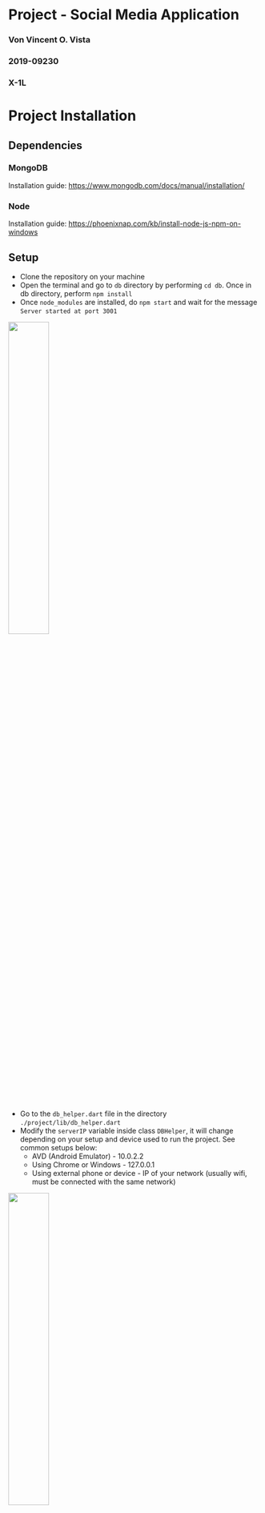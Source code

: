 # Project - Social Media Application
### Von Vincent O. Vista
### 2019-09230
### X-1L

# Project Installation

## Dependencies 

### MongoDB 

Installation guide: https://www.mongodb.com/docs/manual/installation/

### Node

Installation guide: https://phoenixnap.com/kb/install-node-js-npm-on-windows

## Setup

- Clone the repository on your machine
- Open the terminal and go to ```db``` directory by performing ```cd db```. Once in db directory, perform ```npm install```
- Once ```node_modules``` are installed, do ```npm start``` and wait for the message ```Server started at port 3001```
<p float="left">
  <img src="/screenshots/dep%20(1).png" width="40%" />
</p>

- Go to the ```db_helper.dart``` file in the directory ```./project/lib/db_helper.dart```
- Modify the ```serverIP``` variable inside class ```DBHelper```, it will change depending on your setup and device used to run the project. See common setups below:
  - AVD (Android Emulator) - 10.0.2.2
  - Using Chrome or Windows - 127.0.0.1
  - Using external phone or device - IP of your network (usually wifi, must be connected with the same network)

<p float="left">
  <img src="/screenshots/dep%20(2).png" width="40%" />
</p>

- Once done, you can now press ```Fn + F5``` on any of the ```.dart``` files under the ```lib``` directory to build and run the project.

## Common Problems

### MongoDB - ```MongooseServerSelectionError: connect ECONNREFUSED 127.0.0.1:27017``` upon npm start on db directory

Error is caused by MongoDB not running / the MongoDB service hasn't started yet

On Windows

- Go to services, look for MongoDB Server (MongoDB) servcie and start the service

For other systems see here: https://www.mongodb.com/community/forums/t/error-couldnt-connect-to-server-127-0-0-1-27017/705

### Application - No route to host

This may happen for two reasons, do the first bullet first before doing the second bullet

- Disconnect and reconnect to your network in both the host (the computer machine) and the client (the emulator or device)
- Change the ```serverIP```, IP address configuration is inccorect

# Challenges met while doing the exercise.
There were many challenges that I faced during the development of the project. First is the sheer amount of features you need to implement, not only that but you also need to design not only the backend, but the UI as well. I also had the extra challenge which is making my own http endpoints and database using MongoDB because I started the project at the time wherein the project API was not yet given. However, because of that, I think that I improved and learned a lot with working with MongoDB and Mongoose, which is a win for me, and because I created my own server, I have full control of the functionality of the http requests.

I also am challenged a lot with working with Futures, but with experimentation, trial and error, and many failures, I had a more deeper understanding on how they work, how to manipulate them, and how to use them easily. I also encountered a problem with the Navigator and getting previous widgets to refresh upon navigation pop, which made me understand the concept of keys in widgets. I also had a challenge with creating an independent class for status messages using snackbar, which made me understand how to use and create global variables in flutter. 

These aren't all the challenges that I have faced in the development of the project, but one thing is for sure, that I learned a lot from the experience, mistakes, and accomplishments that I had with this project.

# Happy paths and Unhappy paths encountered.

## Signup Page
<p float="left">
  <img src="/screenshots/sc%20(1).jpg" width="40%" />
</p>

### 🙁 Pressing sign up without any of the fields filled up
<p float="left">
  <img src="/screenshots/sc%20(2).jpg" width="40%" />
</p>
🛠️ <strong>To reproduce:</strong> Do not fill any of the fields and press sign up
</br>
💻 <strong>Result:</strong> Messages are shown to fill up the fields without any entries
</br>

### 🙁 Signing up with non-matching passwords on password and repeat password fields
<p float="left">
  <img src="/screenshots/sc%20(3).jpg" width="40%" />
  <img src="/screenshots/sc%20(4).jpg" width="40%" />
</p>
🛠️ <strong>To reproduce:</strong> Fill up all of the fields with appropriate details and have password and repeat password fields mismatch in input. Press sign up
</br>
💻 <strong>Result:</strong> A message is shown that passwords do not match
</br>

### 😀 Signing up with all fields field appropriately
<p float="left">
  <img src="/screenshots/sc%20(5).jpg" width="40%" />
  <img src="/screenshots/sc%20(6).jpg" width="40%" />
</p>
🛠️ <strong>To reproduce:</strong> Fill up all of the fields with appropriate details and matching passwords. Press sign up
</br>
💻 <strong>Result:</strong> A success status message is shown and you are redirected back to login screen
</br>

### 🙁 Signing up with an email that is already registered
<p float="left">
  <img src="/screenshots/sc%20(7).jpg" width="40%" />
</p>
🛠️ <strong>To reproduce:</strong> Fill up all of the fields with appropriate details, but with an email that is already registered
</br>
💻 <strong>Result:</strong> An error status message is shown saying that there is already a user with the email
</br>

### 🙁  Signing up with invalid email
<p float="left">
  <img src="/screenshots/sc%20(8).jpg" width="40%" />
</p>
🛠️ <strong>To reproduce:</strong> Fill up all of the fields with appropriate details, but with an email that is an invalid mail format
</br>
💻 <strong>Result:</strong> An message is shown saying to enter a valid email
</br>

## Login Page
<p float="left">
  <img src="/screenshots/sc%20(9).jpg" width="40%" />
</p>

### 🙁 Logging in with an email not registered in the system
<p float="left">
  <img src="/screenshots/sc%20(11).jpg" width="40%" />
</p>
🛠️ <strong>To reproduce:</strong> Fill up the email field with an email not in the system (password can be anything)
</br>
💻 <strong>Result:</strong> An error status message is shown saying email is not registered
</br>

### 🙁 Logging in with an incorrect password
<p float="left">
  <img src="/screenshots/sc%20(12).jpg" width="40%" />
</p>
🛠️ <strong>To reproduce:</strong> Fill up the email field with an email in the system but with the wrong passsword
</br>
💻 <strong>Result:</strong> An error status message is shown saying incorrect passworwd
</br>

### 😀 Correct email and passsword
<p float="left">
  <img src="/screenshots/sc%20(13).jpg" width="40%" />
  <img src="/screenshots/sc%20(14).jpg" width="40%" />
</p>
🛠️ <strong>To reproduce:</strong> Fill up the email field with an email in the system and with the correct password
</br>
💻 <strong>Result:</strong> An success status message is shown and user is redirected to the feed page of the application
</br>

//From this point onwards, I'll not modify the happy/unahppy emoji

### 🙁 Login without filling fields
<p float="left">
  <img src="/screenshots/sc%20(15).jpg" width="40%" />
</p>
🛠️ <strong>To reproduce:</strong> Do not fill up any of the fields
</br>
💻 <strong>Result:</strong> Messages are shown to fill up the fields without any entries
</br>


## Feed Page
<p float="left">
  <img src="/screenshots/sc%20(16).jpg" width="40%" />
</p>

### 😀 Create a post
<p float="left">
  <img src="/screenshots/sc%20(17).jpg" width="40%" />
  <img src="/screenshots/sc%20(18).jpg" width="40%" />
</p>
🛠️ <strong>To reproduce:</strong> Press the create post button and fill up the text field, set the privacy on the dropdown and press post
</br>
💻 <strong>Result:</strong> A success status message is shown saying that post is created and post can be seen on the wall
</br>

### 🙁 Create an empty post
<p float="left">
  <img src="/screenshots/sc%20(19).jpg" width="40%" />
</p>
🛠️ <strong>To reproduce:</strong> Press the create post button and do not type on the text field, press post
</br>
💻 <strong>Result:</strong> Nothing will happen and nothing will be posted as it needs to have something to be posted
</br>

### 😀 Editing a post
<p float="left">
  <img src="/screenshots/sc%20(20).jpg" width="40%" />
  <img src="/screenshots/sc%20(21).jpg" width="40%" />
</p>
🛠️ <strong>To reproduce:</strong> Press on the edit button on posts that are your own and edit your post or privacy (or just leave it as is) and press post
</br>
💻 <strong>Result:</strong>A success status message is shown saying that post is edited and changes can be seen on your wall
</br>

### 🙁 Editing a post and removing the content completely
<p float="left">
  <img src="/screenshots/sc%20(22).jpg" width="40%" />
</p>
🛠️ <strong>To reproduce:</strong> Press on the edit button on posts that are your own and clear your post content. Press post
</br>
💻 <strong>Result:</strong>An error status message is shown saying that it is unable to save post, a post needs content to be edited
</br>

### 😀 Deleting a post
<p float="left">
  <img src="/screenshots/sc%20(23).jpg" width="40%" />
  <img src="/screenshots/sc%20(24).jpg" width="40%" />
</p>
🛠️ <strong>To reproduce:</strong> Press on the delete button on posts that are your own and 
</br>
💻 <strong>Result:</strong>A success status message is shown saying that post is edited and changes can be seen on your wall
</br>

## Comments Page
<p float="left">
  <img src="/screenshots/sc%20(63).jpg" width="40%" />
</p>

### 😀 Add comment
<p float="left">
  <img src="/screenshots/sc%20(64).jpg" width="40%" />
  <img src="/screenshots/sc%20(65).jpg" width="40%" />
</p>
🛠️ <strong>To reproduce:</strong> Type on the comment field and press the send button
</br>
💻 <strong>Result:</strong> A success status message is shown saying that a comment is added an comment can be seen
</br>

### 😀 Delete comment
<p float="left">
  <img src="/screenshots/sc%20(23).jpg" width="40%" />
  <img src="/screenshots/sc%20(24).jpg" width="40%" />
</p>
🛠️ <strong>To reproduce:</strong> Press on the delete button on comments that are your own 
</br>
💻 <strong>Result:</strong> A success status message is shown saying that comment has been deleted and comment is removed from comment list
</br>

## Search Page
<p float="left">
  <img src="/screenshots/sc%20(25).jpg" width="40%" />
</p>

### 😀 Searching for a user using first name or last name
<p float="left">
  <img src="/screenshots/sc%20(26).jpg" width="40%" />
</p>
🛠️ <strong>To reproduce:</strong> Type on the search field the name of the user you want to search (either first name, last name, or both) and press the search button
</br>
💻 <strong>Result:</strong> A list of users matching the search query is shown, if no users exist with the search query then no users will be shown
</br>

### 😀 Tapping on a user on the search page
<p float="left">
  <img src="/screenshots/sc%20(27).jpg" width="40%" />
</p>
🛠️ <strong>To reproduce:</strong> Tap on a user that is on the list after having a successful search query
</br>
💻 <strong>Result:</strong> You will be redirected to the profile page of the tapped user
</br>

## Profile Page
<p float="left">
  <img src="/screenshots/sc%20(28).jpg" width="40%" />
</p>

### 😀 Sending a friend request
<p float="left">
  <img src="/screenshots/sc%20(29).jpg" width="40%" />
</p>
🛠️ <strong>To reproduce:</strong> Tap on the send friend request button, this will only be visible if the user on the profile page is still not your friend
</br>
💻 <strong>Result:</strong> A success status message is shown saying that friend request is sent.
</br>

### 😀 Visiting a profile wherein you're already friends
<p float="left">
  <img src="/screenshots/sc%20(68).jpg" width="40%" />
  <img src="/screenshots/sc%20(30).jpg" width="40%" />
</p>
🛠️ <strong>To reproduce:</strong> Visit a profile of a user you're already friends with
</br>
💻 <strong>Result:</strong> The posts wall of the user will display both public and friends post
</br>

### 🙁 Sending a friend request wherein you've already sent a request before
<p float="left">
  <img src="/screenshots/sc%20(31).jpg" width="40%" />
</p>
🛠️ <strong>To reproduce:</strong> Tap the send friend request button to a user you've already sent a friend request
</br>
💻 <strong>Result:</strong> An error status message is shown saying that friend request is already sent
</br>

### 😀 Visiting your own profile
<p float="left">
  <img src="/screenshots/sc%20(31).jpg" width="40%" />
</p>
🛠️ <strong>To reproduce:</strong> Tap your own profile
</br>
💻 <strong>Result:</strong> Your own profile can be viewed along with your public and friends post, as well as a button to edit profile
</br>

## Friends Page
<p float="left">
  <img src="/screenshots/sc%20(33).jpg" width="40%" />
</p>

### 😀 Accepting friend request
<p float="left">
  <img src="/screenshots/sc%20(34).jpg" width="40%" />
  <img src="/screenshots/sc%20(35).jpg" width="40%" />
</p>
🛠️ <strong>To reproduce:</strong> Tap on the check button on a user tile that is on the friend request section
</br>
💻 <strong>Result:</strong> A success status message is shown saying the friend request is accepted
</br>

### 😀 Rejecting friend request
<p float="left">
  <img src="/screenshots/sc%20(36).jpg" width="40%" />
  <img src="/screenshots/sc%20(37).jpg" width="40%" />
</p>
🛠️ <strong>To reproduce:</strong> Tap on the cross button on a user tile that is on the friend request section
</br>
💻 <strong>Result:</strong> A success status message is shown saying the friend request is rejected
</br>

### 😀 Remove friend
<p float="left">
  <img src="/screenshots/sc%20(38).jpg" width="40%" />
  <img src="/screenshots/sc%20(39).jpg" width="40%" />
</p>
🛠️ <strong>To reproduce:</strong> Tap on the remove friend button on a user tile that is on the friend section
</br>
💻 <strong>Result:</strong> A success status message is shown saying the friend is removed
</br>

### 🙁 Accepting a friend request when friend count is already on the friend limit
<p float="left">
  <img src="/screenshots/sc%20(40).jpg" width="40%" />
  <img src="/screenshots/sc%20(41).jpg" width="40%" />
</p>
🛠️ <strong>To reproduce:</strong> Tap on the check button on a user tile that is on the friend request section while having 8 friends already
</br>
💻 <strong>Result:</strong> An error status message is shown saying that the friend limit is reached
</br>

## User Page
<p float="left">
  <img src="/screenshots/sc%20(42).jpg" width="40%" />
</p>

### 😀 Tapping on your own profile
<p float="left">
  <img src="/screenshots/sc%20(43).jpg" width="40%" />
</p>
🛠️ <strong>To reproduce:</strong> Tap on the user tile with your name
</br>
💻 <strong>Result:</strong> You are redirected to your own profile page
</br>

### 😀 Tapping on update password
<p float="left">
  <img src="/screenshots/sc%20(44).jpg" width="40%" />
</p>
🛠️ <strong>To reproduce:</strong> Tap on the update password button
</br>
💻 <strong>Result:</strong> You are redirected to the update password page
</br>

### 😀 Tapping on log out
<p float="left">
  <img src="/screenshots/sc%20(45).jpg" width="40%" />
</p>
🛠️ <strong>To reproduce:</strong> Tap on the logout button
</br>
💻 <strong>Result:</strong> You are loggedo out of the system and you are redirected to the login page
</br>

## Update Password Page
<p float="left">
  <img src="/screenshots/sc%20(49).jpg" width="40%" />
</p>

### 🙁 Not filling up any of the fields
<p float="left">
  <img src="/screenshots/sc%20(46).jpg" width="40%" />
</p>
🛠️ <strong>To reproduce:</strong> Tap on the update password button without filling up the fields
</br>
💻 <strong>Result:</strong> Messages are shown to fill up the fields without any entries
</br>

### 🙁 Entering wrong old password
<p float="left">
  <img src="/screenshots/sc%20(47).jpg" width="40%" />
</p>
🛠️ <strong>To reproduce:</strong> Fill up all the fields appropriately, enter the wrong old password. Press update password
</br>
💻 <strong>Result:</strong> An error status message is shown saying incorrect old password
</br>

### 🙁 Having new password and repeat new password mismatch
<p float="left">
  <img src="/screenshots/sc%20(48).jpg" width="40%" />
</p>
🛠️ <strong>To reproduce:</strong> Fill up all the fields appropriately, have different entries for the new password and repeat password fields. Press update password
</br>
💻 <strong>Result:</strong> An error status message is shown saying passwords do not match
</br>

### 😀 Having all appropriate and correct details
<p float="left">
  <img src="/screenshots/sc%20(49).jpg" width="40%" />
  <img src="/screenshots/sc%20(50).jpg" width="40%" />
</p>
🛠️ <strong>To reproduce:</strong> Fill up all the fields appropriately. Press update password
</br>
💻 <strong>Result:</strong> A success status message is shown saying that password is updated and user is redirected to user page
</br>

## Update Profile Page
<p float="left">
  <img src="/screenshots/sc%20(51).jpg" width="40%" />
</p>

### 🙁 Not filling up any of the fields
<p float="left">
  <img src="/screenshots/sc%20(56).jpg" width="40%" />
</p>
🛠️ <strong>To reproduce:</strong> Tap on the update profile button without filling up the fields
</br>
💻 <strong>Result:</strong> Messages are shown to fill up the fields without any entries
</br>

### 🙁 Entering invalid email
<p float="left">
  <img src="/screenshots/sc%20(55).jpg" width="40%" />
</p>
🛠️ <strong>To reproduce:</strong> Fill up the fields appropriately, enter an invalid email. Press update password
</br>
💻 <strong>Result:</strong> Message is shown to enter a valid email on the email field
</br>

### 🙁 Updating email to an email linked to an account
<p float="left">
  <img src="/screenshots/sc%20(54).jpg" width="40%" />
</p>
🛠️ <strong>To reproduce:</strong> Fill up the fields appropriately, enter an email that is already linked to another account. Press update password
</br>
💻 <strong>Result:</strong> An error status message is shown that email is already taken
</br>

### 😀 Having all appropriate and correct details
<p float="left">
  <img src="/screenshots/sc%20(53).jpg" width="40%" />
  <img src="/screenshots/sc%20(52).jpg" width="40%" />
</p>
🛠️ <strong>To reproduce:</strong> Fill up all the fields appropriately. Press update profile
</br>
💻 <strong>Result:</strong> A success status message is shown saying that user is updated and user is redirected to profile page
</br>

## GENERAL - Doing application functions while having no internet connection / not connected to the network

<p float="left">
  <img src="/screenshots/sc%20(57).jpg" width="28%" />
  <img src="/screenshots/sc%20(58).jpg" width="28%" />
  <img src="/screenshots/sc%20(59).jpg" width="28%" />
</p>
<p float="left">
  <img src="/screenshots/sc%20(60).jpg" width="28%" />
  <img src="/screenshots/sc%20(61).jpg" width="28%" />
  <img src="/screenshots/sc%20(62).jpg" width="28%" />
</p>
🛠️ <strong>To reproduce:</strong> Do any of the application functions without internet
</br>
💻 <strong>Result:</strong> An error status message is shown saying SocketException. Error is handled
</br>








